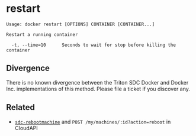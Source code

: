 # restart

    Usage: docker restart [OPTIONS] CONTAINER [CONTAINER...]

    Restart a running container

      -t, --time=10      Seconds to wait for stop before killing the container

## Divergence

There is no known divergence between the Triton SDC Docker and Docker Inc. implementations of this method. Please file a ticket if you discover any.

## Related

* [`sdc-rebootmachine`](https://apidocs.tritondatacenter.com/cloudapi/#RebootMachine) and `POST /my/machines/:id?action=reboot` in CloudAPI
